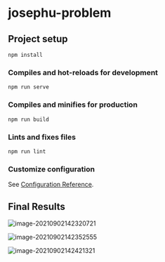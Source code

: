 # josephu-problem

## Project setup
```
npm install
```

### Compiles and hot-reloads for development
```
npm run serve
```

### Compiles and minifies for production
```
npm run build
```

### Lints and fixes files
```
npm run lint
```

### Customize configuration
See [Configuration Reference](https://cli.vuejs.org/config/).

## Final Results

![image-20210902142320721](README.assets/image-20210902142320721.png)

![image-20210902142352555](README.assets/image-20210902142352555.png)

![image-20210902142421321](README.assets/image-20210902142421321.png)

